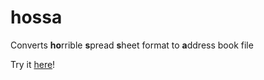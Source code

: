# hossa
Converts **ho**rrible **s**pread **s**heet format to **a**ddress book file

Try it [here](http://htmlpreview.github.com/?https://github.com/rasenderhase/hossa/blob/master/index.html)!
